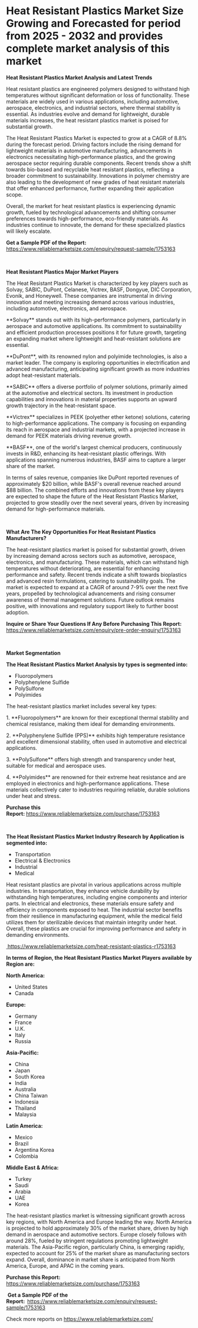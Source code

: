 <p><h1>Heat Resistant Plastics Market Size Growing and Forecasted for period from 2025 - 2032 and provides complete market analysis of this market</h1></p><p><strong>Heat Resistant Plastics Market Analysis and Latest Trends</strong></p>
<p><p>Heat resistant plastics are engineered polymers designed to withstand high temperatures without significant deformation or loss of functionality. These materials are widely used in various applications, including automotive, aerospace, electronics, and industrial sectors, where thermal stability is essential. As industries evolve and demand for lightweight, durable materials increases, the heat resistant plastics market is poised for substantial growth.</p><p>The Heat Resistant Plastics Market is expected to grow at a CAGR of 8.8% during the forecast period. Driving factors include the rising demand for lightweight materials in automotive manufacturing, advancements in electronics necessitating high-performance plastics, and the growing aerospace sector requiring durable components. Recent trends show a shift towards bio-based and recyclable heat resistant plastics, reflecting a broader commitment to sustainability. Innovations in polymer chemistry are also leading to the development of new grades of heat resistant materials that offer enhanced performance, further expanding their application scope.</p><p>Overall, the market for heat resistant plastics is experiencing dynamic growth, fueled by technological advancements and shifting consumer preferences towards high-performance, eco-friendly materials. As industries continue to innovate, the demand for these specialized plastics will likely escalate.</p></p>
<p><strong>Get a Sample PDF of the Report:&nbsp;</strong> <a href="https://www.reliablemarketsize.com/enquiry/request-sample/1753163?utm_campaign=2190&utm_medium=2&utm_source=Github&utm_content=ia&utm_term=30012025&utm_id=heat-resistant-plastics">https://www.reliablemarketsize.com/enquiry/request-sample/1753163</a></p>
<p>&nbsp;</p>
<p><strong>Heat Resistant Plastics Major Market Players</strong></p>
<p><p>The Heat Resistant Plastics Market is characterized by key players such as Solvay, SABIC, DuPont, Celanese, Victrex, BASF, Dongyue, DIC Corporation, Evonik, and Honeywell. These companies are instrumental in driving innovation and meeting increasing demand across various industries, including automotive, electronics, and aerospace.</p><p>**Solvay** stands out with its high-performance polymers, particularly in aerospace and automotive applications. Its commitment to sustainability and efficient production processes positions it for future growth, targeting an expanding market where lightweight and heat-resistant solutions are essential.</p><p>**DuPont**, with its renowned nylon and polyimide technologies, is also a market leader. The company is exploring opportunities in electrification and advanced manufacturing, anticipating significant growth as more industries adopt heat-resistant materials.</p><p>**SABIC** offers a diverse portfolio of polymer solutions, primarily aimed at the automotive and electrical sectors. Its investment in production capabilities and innovations in material properties supports an upward growth trajectory in the heat-resistant space.</p><p>**Victrex** specializes in PEEK (polyether ether ketone) solutions, catering to high-performance applications. The company is focusing on expanding its reach in aerospace and industrial markets, with a projected increase in demand for PEEK materials driving revenue growth.</p><p>**BASF**, one of the world's largest chemical producers, continuously invests in R&D, enhancing its heat-resistant plastic offerings. With applications spanning numerous industries, BASF aims to capture a larger share of the market.</p><p>In terms of sales revenue, companies like DuPont reported revenues of approximately $20 billion, while BASF's overall revenue reached around $88 billion. The combined efforts and innovations from these key players are expected to shape the future of the Heat Resistant Plastics Market, projected to grow steadily over the next several years, driven by increasing demand for high-performance materials.</p></p>
<p>&nbsp;</p>
<p><strong>What Are The Key Opportunities For Heat Resistant Plastics Manufacturers?</strong></p>
<p><p>The heat-resistant plastics market is poised for substantial growth, driven by increasing demand across sectors such as automotive, aerospace, electronics, and manufacturing. These materials, which can withstand high temperatures without deteriorating, are essential for enhancing performance and safety. Recent trends indicate a shift towards bioplastics and advanced resin formulations, catering to sustainability goals. The market is expected to expand at a CAGR of around 7-9% over the next five years, propelled by technological advancements and rising consumer awareness of thermal management solutions. Future outlook remains positive, with innovations and regulatory support likely to further boost adoption.</p></p>
<p><strong>Inquire or Share Your Questions If Any Before Purchasing This Report:</strong> <a href="https://www.reliablemarketsize.com/enquiry/pre-order-enquiry/1753163?utm_campaign=2190&utm_medium=2&utm_source=Github&utm_content=ia&utm_term=30012025&utm_id=heat-resistant-plastics">https://www.reliablemarketsize.com/enquiry/pre-order-enquiry/1753163</a></p>
<p>&nbsp;</p>
<p><strong>Market Segmentation</strong></p>
<p><strong>The Heat Resistant Plastics Market Analysis by types is segmented into:</strong></p>
<p><ul><li>Fluoropolymers</li><li>Polyphenylene Sulfide</li><li>PolySulfone</li><li>Polyimides</li></ul></p>
<p><p>The heat-resistant plastics market includes several key types: </p><p>1. **Fluoropolymers** are known for their exceptional thermal stability and chemical resistance, making them ideal for demanding environments. </p><p>2. **Polyphenylene Sulfide (PPS)** exhibits high temperature resistance and excellent dimensional stability, often used in automotive and electrical applications. </p><p>3. **PolySulfone** offers high strength and transparency under heat, suitable for medical and aerospace uses. </p><p>4. **Polyimides** are renowned for their extreme heat resistance and are employed in electronics and high-performance applications. These materials collectively cater to industries requiring reliable, durable solutions under heat and stress.</p></p>
<p><strong>Purchase this Report:&nbsp;</strong><a href="https://www.reliablemarketsize.com/purchase/1753163?utm_campaign=2190&utm_medium=2&utm_source=Github&utm_content=ia&utm_term=30012025&utm_id=heat-resistant-plastics">https://www.reliablemarketsize.com/purchase/1753163</a></p>
<p>&nbsp;</p>
<p><strong>The Heat Resistant Plastics Market Industry Research by Application is segmented into:</strong></p>
<p><ul><li>Transportation</li><li>Electrical & Electronics</li><li>Industrial</li><li>Medical</li></ul></p>
<p><p>Heat resistant plastics are pivotal in various applications across multiple industries. In transportation, they enhance vehicle durability by withstanding high temperatures, including engine components and interior parts. In electrical and electronics, these materials ensure safety and efficiency in components exposed to heat. The industrial sector benefits from their resilience in manufacturing equipment, while the medical field utilizes them for sterilizable devices that maintain integrity under heat. Overall, these plastics are crucial for improving performance and safety in demanding environments.</p></p>
<p><a href="https://www.reliablemarketsize.com/heat-resistant-plastics-r1753163?utm_campaign=2190&utm_medium=2&utm_source=Github&utm_content=ia&utm_term=30012025&utm_id=heat-resistant-plastics">&nbsp;https://www.reliablemarketsize.com/heat-resistant-plastics-r1753163</a></p>
<p><strong>In terms of Region, the Heat Resistant Plastics Market Players available by Region are:</strong></p>
<p>
    <p> <strong> North America: </strong>
        <ul>
            <li>United States</li>
            <li>Canada</li>
        </ul>
        </p> 
    <p> <strong> Europe: </strong>
        <ul>
            <li>Germany</li>
            <li>France</li>
            <li>U.K.</li>
            <li>Italy</li>
            <li>Russia</li>
        </ul>
        </p> 
    <p> <strong> Asia-Pacific: </strong>
        <ul>
            <li>China</li>
            <li>Japan</li>
            <li>South Korea</li>
            <li>India</li>
            <li>Australia</li>
            <li>China Taiwan</li>
            <li>Indonesia</li>
            <li>Thailand</li>
            <li>Malaysia</li>
        </ul>
        </p> 
    <p> <strong> Latin America: </strong>
        <ul>
            <li>Mexico</li>
            <li>Brazil</li>
            <li>Argentina Korea</li>
            <li>Colombia</li>
        </ul>
        </p> 
    <p> <strong> Middle East & Africa: </strong>
        <ul>
            <li>Turkey</li>
            <li>Saudi</li>
            <li>Arabia</li>
            <li>UAE</li>
            <li>Korea</li>
        </ul>
    </p>
    </p>
<p><p>The heat-resistant plastics market is witnessing significant growth across key regions, with North America and Europe leading the way. North America is projected to hold approximately 30% of the market share, driven by high demand in aerospace and automotive sectors. Europe closely follows with around 28%, fueled by stringent regulations promoting lightweight materials. The Asia-Pacific region, particularly China, is emerging rapidly, expected to account for 25% of the market share as manufacturing sectors expand. Overall, dominance in market share is anticipated from North America, Europe, and APAC in the coming years.</p></p>
<p><strong>Purchase this Report: </strong><a href="https://www.reliablemarketsize.com/purchase/1753163?utm_campaign=2190&utm_medium=2&utm_source=Github&utm_content=ia&utm_term=30012025&utm_id=heat-resistant-plastics">https://www.reliablemarketsize.com/purchase/1753163</a></p>
<p>&nbsp;<strong>Get a Sample PDF of the Report:&nbsp;&nbsp;</strong><a href="https://www.reliablemarketsize.com/enquiry/request-sample/1753163?utm_campaign=2190&utm_medium=2&utm_source=Github&utm_content=ia&utm_term=30012025&utm_id=heat-resistant-plastics">https://www.reliablemarketsize.com/enquiry/request-sample/1753163</a></p>
<p><strong></strong></p>
<p>Check more reports on <a href="https://www.reliablemarketsize.com/?utm_campaign=2190&utm_medium=2&utm_source=Github&utm_content=ia&utm_term=30012025&utm_id=heat-resistant-plastics">https://www.reliablemarketsize.com/</a></p>